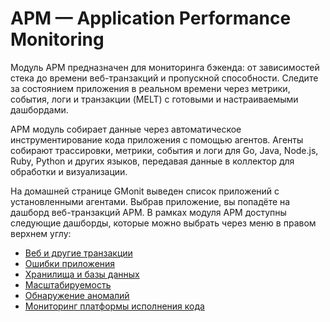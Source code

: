 # APM — Application Performance Monitoring

Модуль APM предназначен для мониторинга бэкенда: от зависимостей стека до времени веб-транзакций и пропускной способности. Следите за состоянием приложения в реальном времени через метрики, события, логи и транзакции (MELT) с готовыми и настраиваемыми дашбордами.

APM модуль собирает данные через автоматическое инструментирование кода приложения с помощью агентов. Агенты собирают трассировки, метрики, события и логи для Go, Java, Node.js, Ruby, Python и других языков, передавая данные в коллектор для обработки и визуализации.

На домашней странице GMonit выведен список приложений с установленными агентами. Выбрав приложение, вы попадёте на дашборд веб-транзакций APM. В рамках модуля APM доступны следующие дашборды, которые можно выбрать через меню в правом верхнем углу:

- [Веб и другие транзакции](modules/APM/transactions.md)
- [Ошибки приложения](modules/APM/errors.md)
- [Хранилища и базы данных](modules/APM/datastores.md)
- [Масштабируемость](modules/APM/scalability.md)
- [Обнаружение аномалий](modules/APM/anomaly_detection.md)
- [Мониторинг платформы исполнения кода](modules/APM/platform.md)
